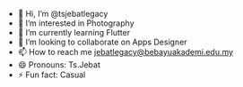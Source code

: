 - 👋 Hi, I’m @tsjebatlegacy
- 👀 I’m interested in Photography
- 🌱 I’m currently learning Flutter
- 💞️ I’m looking to collaborate on Apps Designer
- 📫 How to reach me jebatlegacy@bebayuakademi.edu.my
- 😄 Pronouns: Ts.Jebat
- ⚡ Fun fact: Casual

<!---
tsjebatlegacy/tsjebatlegacy is a ✨ special ✨ repository because its `README.md` (this file) appears on your GitHub profile.
You can click the Preview link to take a look at your changes.
--->
